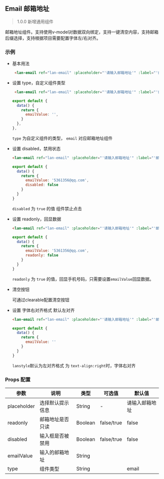 ## Email 邮箱地址

> 1.0.0 新增通用组件

邮箱地址组件。支持使用v-model对数据双向绑定，支持一键清空内容，支持邮箱后缀选择，支持根据项目需要配置字体左/右对齐。

### 示例

- 基本用法

  ```html
   <lan-email ref="lan-email" :placeholder="'请输入邮箱地址'" :label="'邮箱地址'" :type="'email'" v-model="emailValue"></lan-email>
  ```


- 设置 type，自定义组件类型

  ```html
   <lan-email ref="lan-email" :placeholder="'请输入邮箱地址'" :label="'邮箱地址'" :type="'email'" v-model="emailValue"></lan-email>
  ```
  ```js
  export default {
    data() {
      return {
        emailValue: '',
      }
    },
  },
  ```

  `type` 为自定义组件的类型， `email` 对应邮箱地址组件

- 设置 disabled，禁用状态

  ```html
  <lan-email ref="lan-email" :placeholder="'请输入邮箱地址'" :label="'邮箱地址'" :type="'email'" :disabled="true" v-model="emailValue"></lan-email>
  ```
  ```js
  export default {
    data() {
      return {
        emailValue: '5361356@qq.com',
        disabled: false
      }
    }
  }
  ```

  `disabled` 为 `true` 的值 组件禁止点击

- 设置 readonly，回显数据

  ```html
  <lan-email ref="lan-email" :placeholder="'请输入邮箱地址'" :label="'邮箱地址'" :type="'email'" :readonly="true" v-model="emailValue"></lan-email>
  ```
  ```js
  export default {
    data() {
      return {
        emailValue: '5361356@qq.com',
        readonly: false
      }
    }
  }
  ```

  `readonly` 为 `true` 的值，回显手机号码，只需要设置`emailValue`回显数据。

- 清空按钮

  可通过clearable配置清空按钮

- 设置 字体右对齐格式 默认左对齐

  ```html
  <lan-email ref="lan-email" :placeholder="'请输入邮箱地址'" :label="'邮箱地址'" :type="'email'" :lanstyle="'text-align:right'" v-model="emailValue"></lan-email>
  ```
  ```js
  export default {
    data() {
      return {
        emailValue: ''  
      }
    }
  }
  ```
    `lanstyle`默认为左对齐格式 为 `text-align:right`时，字体右对齐  
### Props 配置

| 参数 | 说明 | 类型 | 可选值 | 默认值 |
| - | - | - | - | - |
| placeholder | 选择默认提示信息 | String | - | 请输入邮箱地址 |
| readonly | 邮箱地址是否只读 | Boolean | false/true | false |
| disabled | 输入框是否被禁用 | Boolean | false/true | false |
| emailValue | 输入的邮箱地址 | String |  |  |
| type | 组件类型 | String |  | email |

